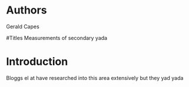 # Authors 
Gerald Capes

#Titles
Measurements of secondary yada

# Introduction 
Bloggs el at have researched into this area extensively but they yad yada 
 
